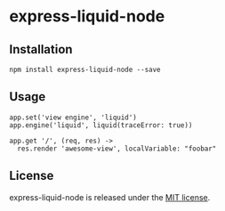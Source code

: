 # express-liquid-node

## Installation

```
npm install express-liquid-node --save
```

## Usage

```
app.set('view engine', 'liquid')
app.engine('liquid', liquid(traceError: true))

app.get '/', (req, res) ->
  res.render 'awesome-view', localVariable: "foobar" 
```

## License

express-liquid-node is released under the [MIT license](http://www.opensource.org/licenses/MIT).
